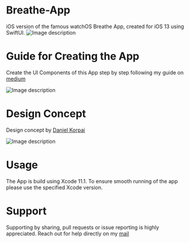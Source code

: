 # Breathe-App
iOS version of the famous watchOS Breathe App, created for iOS 13 using SwiftUI.
![Image description](https://miro.medium.com/max/4400/1*COw3wSJ5O0-xJ2-J2gaxRg.png)

# Guide for Creating the App
Create the UI Components of this App step by step following my guide on [medium](https://medium.com/@arlindaliu.dev/building-a-custom-app-using-swiftui-a9957dd1d680)

![Image description](https://miro.medium.com/max/1408/1*u5F5ZnNMLOSRhhukPkq-ow.png)

# Design Concept
Design concept by [Daniel Korpai](https://dribbble.com/shots/5644420-Breathe-app-for-iOS-Concept-Daily-Goal-Completion)

![Image description](https://miro.medium.com/max/2750/1*Kv-got0bAsIK6UPoUr4h4w.png)

# Usage
The App is build using Xcode 11.1. To ensure smooth running of the app please use the specified Xcode version.

# Support 
Supporting by sharing, pull requests or issue reporting is highly appreciated. 
Reach out for help directly on my [mail](arlindaliu.dev@gmail.com)



